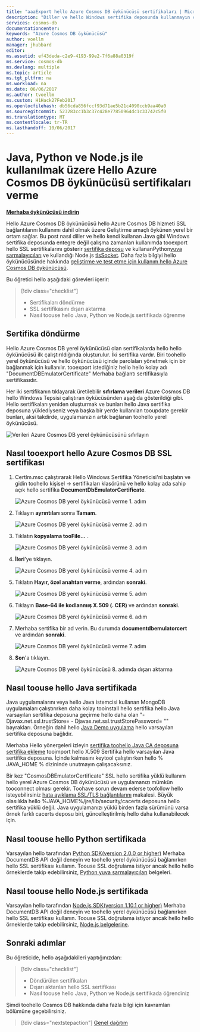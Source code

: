 ```yaml
---
title: "aaaExport hello Azure Cosmos DB öykünücüsü sertifikaları | Microsoft Docs"
description: "Diller ve hello Windows sertifika deposunda kullanmayın çalışma zamanları geliştirirken hello SSL sertifikalarını yönetmenize ve tooexport gerekir. Bu post adım adım yönergeler sağlar."
services: cosmos-db
documentationcenter: 
keywords: "Azure Cosmos DB öykünücüsü"
author: voellm
manager: jhubbard
editor: 
ms.assetid: ef43deda-c2e9-4193-99e2-7f6a88a0319f
ms.service: cosmos-db
ms.devlang: multiple
ms.topic: article
ms.tgt_pltfrm: na
ms.workload: na
ms.date: 06/06/2017
ms.author: tvoellm
ms.custom: H1Hack27Feb2017
ms.openlocfilehash: db56cda856fccf93d71ae5b21c4090ccb9aa40a0
ms.sourcegitcommit: 523283cc1b3c37c428e77850964dc1c33742c5f0
ms.translationtype: MT
ms.contentlocale: tr-TR
ms.lasthandoff: 10/06/2017
---
```

# <a name="export-hello-azure-cosmos-db-emulator-certificates-for-use-with-java-python-and-nodejs"></a>Java, Python ve Node.js ile kullanılmak üzere Hello Azure Cosmos DB öykünücüsü sertifikaları verme

[**Merhaba öykünücüsü indirin**](https://aka.ms/cosmosdb-emulator)

Hello Azure Cosmos DB öykünücüsü hello Azure Cosmos DB hizmeti SSL bağlantılarını kullanımı dahil olmak üzere Geliştirme amaçlı öykünen yerel bir ortam sağlar. Bu post nasıl diller ve hello kendi kullanan Java gibi Windows sertifika deposunda entegre değil çalışma zamanları kullanımda tooexport hello SSL sertifikalarını gösterir [sertifika deposu](https://docs.oracle.com/cd/E19830-01/819-4712/ablqw/index.html) ve kullananPython[yuva sarmalayıcıları](https://docs.python.org/2/library/ssl.html) ve kullandığı Node.js [tlsSocket](https://nodejs.org/api/tls.html#tls_tls_connect_options_callback). Daha fazla bilgiyi hello öykünücüsünde hakkında [geliştirme ve test etme için kullanım hello Azure Cosmos DB öykünücüsü](./local-emulator.md).

Bu öğretici hello aşağıdaki görevleri içerir:

> [!div class="checklist"]
> * Sertifikaları döndürme
> * SSL sertifikasını dışarı aktarma
> * Nasıl toouse hello Java, Python ve Node.js sertifikada öğrenme

## <a name="certification-rotation"></a>Sertifika döndürme

Hello Azure Cosmos DB yerel öykünücüsü olan sertifikalarda hello hello öykünücüsü ilk çalıştırıldığında oluşturulur. İki sertifika vardır. Biri toohello yerel öykünücüsü ve hello öykünücüsü içinde parolaları yönetmek için bir bağlanmak için kullanılır. tooexport istediğiniz hello hello kolay adı "DocumentDBEmulatorCertificate" Merhaba bağlantı sertifikasıyla sertifikasıdır.

Her iki sertifikanın tıklayarak üretilebilir **sıfırlama verileri** Azure Cosmos DB hello Windows Tepsisi çalıştıran öykücüsünden aşağıda gösterildiği gibi. Hello sertifikaları yeniden oluşturmak ve bunları hello Java sertifika deposuna yüklediyseniz veya başka bir yerde kullanılan tooupdate gerekir bunları, aksi takdirde, uygulamanızın artık bağlanan toohello yerel öykünücüsü.

![Verileri Azure Cosmos DB yerel öykünücüsünü sıfırlayın](./media/local-emulator-export-ssl-certificates/database-local-emulator-reset-data.png)

## <a name="how-tooexport-hello-azure-cosmos-db-ssl-certificate"></a>Nasıl tooexport hello Azure Cosmos DB SSL sertifikası

1. Certlm.msc çalıştırarak Hello Windows Sertifika Yöneticisi'ni başlatın ve gidin toohello kişisel -> sertifikaları klasörünü ve hello kolay ada sahip açık hello sertifika **DocumentDbEmulatorCertificate**.

    ![Azure Cosmos DB yerel öykünücüsü verme 1. adım](./media/local-emulator-export-ssl-certificates/database-local-emulator-export-step-1.png)

2. Tıklayın **ayrıntıları** sonra **Tamam**.

    ![Azure Cosmos DB yerel öykünücüsü verme 2. adım](./media/local-emulator-export-ssl-certificates/database-local-emulator-export-step-2.png)

3. Tıklatın **kopyalama tooFile...** .

    ![Azure Cosmos DB yerel öykünücüsü verme 3. adım](./media/local-emulator-export-ssl-certificates/database-local-emulator-export-step-3.png)

4. **İleri**’ye tıklayın.

    ![Azure Cosmos DB yerel öykünücüsü verme 4. adım](./media/local-emulator-export-ssl-certificates/database-local-emulator-export-step-4.png)

5. Tıklatın **Hayır, özel anahtarı verme**, ardından **sonraki**.

    ![Azure Cosmos DB yerel öykünücüsü verme 5. adım](./media/local-emulator-export-ssl-certificates/database-local-emulator-export-step-5.png)

6. Tıklayın **Base-64 ile kodlanmış X.509 (. CER)** ve ardından **sonraki**.

    ![Azure Cosmos DB yerel öykünücüsü verme 6. adım](./media/local-emulator-export-ssl-certificates/database-local-emulator-export-step-6.png)

7. Merhaba sertifika bir ad verin. Bu durumda **documentdbemulatorcert** ve ardından **sonraki**.

    ![Azure Cosmos DB yerel öykünücüsü verme 7. adım](./media/local-emulator-export-ssl-certificates/database-local-emulator-export-step-7.png)

8. **Son**'a tıklayın.

    ![Azure Cosmos DB yerel öykünücüsü 8. adımda dışarı aktarma](./media/local-emulator-export-ssl-certificates/database-local-emulator-export-step-8.png)

## <a name="how-toouse-hello-certificate-in-java"></a>Nasıl toouse hello Java sertifikada

Java uygulamalarını veya hello Java istemcisi kullanan MongoDB uygulamaları çalıştırırken daha kolay tooinstall hello sertifika hello Java varsayılan sertifika deposuna geçirme hello daha olan "-Djavax.net.ssl.trustStore=<keystore> - Djavax.net.ssl.trustStorePassword= "<password>" bayrakları. Örneğin dahil hello [Java Demo uygulama](https://localhost:8081/_explorer/index.html) hello varsayılan sertifika deposuna bağlıdır.

Merhaba Hello yönergeleri izleyin [sertifika toohello Java CA deposuna sertifika ekleme](https://docs.microsoft.com/azure/java-add-certificate-ca-store) tooimport hello X.509 Sertifika hello varsayılan Java sertifika deposuna. İçinde kalmasını keytool çalıştırırken hello % JAVA_HOME % dizininde unutmayın çalışacaksınız.

Bir kez "CosmosDBEmulatorCertificate" SSL hello sertifika yüklü kullanım hello yerel Azure Cosmos DB öykünücüsü ve uygulamanızı mümkün tooconnect olması gerekir. Toohave sorun devam ederse toofollow hello isteyebilirsiniz [hata ayıklama SSL/TLS bağlantılarını](http://docs.oracle.com/javase/7/docs/technotes/guides/security/jsse/ReadDebug.html) makalesi. Büyük olasılıkla hello %JAVA_HOME%/jre/lib/security/cacerts deposuna hello sertifika yüklü değil. Java uygulamanızı yüklü birden fazla sürümünü varsa örnek farklı cacerts deposu biri, güncelleştirilmiş hello daha kullanabilecek için.

## <a name="how-toouse-hello-certificate-in-python"></a>Nasıl toouse hello Python sertifikada

Varsayılan hello tarafından [Python SDK(version 2.0.0 or higher)](documentdb-sdk-python.md) Merhaba DocumentDB API değil deneyin ve toohello yerel öykünücüsü bağlanırken hello SSL sertifikası kullanın. Toouse SSL doğrulama istiyor ancak hello hello örneklerde takip edebilirsiniz, [Python yuva sarmalayıcıları](https://docs.python.org/2/library/ssl.html) belgeleri.

## <a name="how-toouse-hello-certificate-in-nodejs"></a>Nasıl toouse hello Node.js sertifikada

Varsayılan hello tarafından [Node.js SDK(version 1.10.1 or higher)](documentdb-sdk-node.md) Merhaba DocumentDB API değil deneyin ve toohello yerel öykünücüsü bağlanırken hello SSL sertifikası kullanın. Toouse SSL doğrulama istiyor ancak hello hello örneklerde takip edebilirsiniz, [Node.js belgelerine](https://nodejs.org/api/tls.html#tls_tls_connect_options_callback).

## <a name="next-steps"></a>Sonraki adımlar

Bu öğreticide, hello aşağıdakileri yaptığınızdan:

> [!div class="checklist"]
> * Döndürülen sertifikaları
> * Dışarı aktarılan hello SSL sertifikası
> * Nasıl toouse hello Java, Python ve Node.js sertifikada öğrendiniz

Şimdi toohello Cosmos DB hakkında daha fazla bilgi için kavramları bölümüne geçebilirsiniz.

> [!div class="nextstepaction"]
> [Genel dağıtım](distribute-data-globally.md) 
